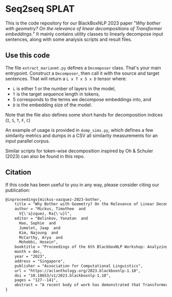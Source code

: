 # Seq2seq SPLAT

This is the code repository for our BlackBoxNLP 2023 paper "_Why bother with geometry? On the relevance of linear decompositions of Transformer embeddings._"
It mainly contains utility classes to linearly decompose input sentences, along with some analysis scripts and result files.

## Use this code
The file `extract_marianmt.py` defines a `Decomposer` class. That's your main
entrypoint. Construct a `Decomposer`, then call it with the source and target
sentences. That will return a  `L x T x 5 x D` tensor where:
+ `L` is either 1 or the number of layers in the model,
+ `T` is the target sequence length in tokens,
+ 5 corresponds to the terms we decompose embeddings into, and
+ `D` is the embedding size of the model.

Note that the file also defines some short hands for decomposition indices (`I`,
`S`, `T`, `F`, `C`)

An example of usage is provided in `dump_sims.py`, which defines a few
similarity metrics and dumps in a CSV all similarity measurements for an input
parallel corpus.

Similar scripts for token-wise decomposition inspired by Oh & Schuler (2023) can also be found in this repo.

## Citation

If this code has been useful to you in any way, please consider citing our publication:
```tex
@inproceedings{mickus-vazquez-2023-bother,
    title = "Why Bother with Geometry? On the Relevance of Linear Decompositions of Transformer Embeddings",
    author = "Mickus, Timothee  and
      V{\'a}zquez, Ra{\'u}l",
    editor = "Belinkov, Yonatan  and
      Hao, Sophie  and
      Jumelet, Jaap  and
      Kim, Najoung  and
      McCarthy, Arya  and
      Mohebbi, Hosein",
    booktitle = "Proceedings of the 6th BlackboxNLP Workshop: Analyzing and Interpreting Neural Networks for NLP",
    month = dec,
    year = "2023",
    address = "Singapore",
    publisher = "Association for Computational Linguistics",
    url = "https://aclanthology.org/2023.blackboxnlp-1.10",
    doi = "10.18653/v1/2023.blackboxnlp-1.10",
    pages = "127--141",
    abstract = "A recent body of work has demonstrated that Transformer embeddings can be linearly decomposed into well-defined sums of factors, that can in turn be related to specific network inputs or components. There is however still a dearth of work studying whether these mathematical reformulations are empirically meaningful. In the present work, we study representations from machine-translation decoders using two of such embedding decomposition methods. Our results indicate that, while decomposition-derived indicators effectively correlate with model performance, variation across different runs suggests a more nuanced take on this question. The high variability of our measurements indicate that geometry reflects model-specific characteristics more than it does sentence-specific computations, and that similar training conditions do not guarantee similar vector spaces.",
}
```
